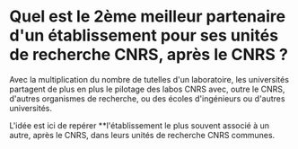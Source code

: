 # Quel est le 2ème meilleur partenaire d'un établissement pour ses unités de recherche CNRS, après le CNRS ?

Avec la multiplication du nombre de tutelles d'un laboratoire, les universités partagent de plus en plus le pilotage des labos CNRS avec, outre le CNRS, d'autres organismes de recherche, ou des écoles d'ingénieurs ou d'autres universités.

L'idée est ici de repérer **l'établissement le plus souvent associé à un autre, après le CNRS, dans leurs unités de recherche CNRS communes.
